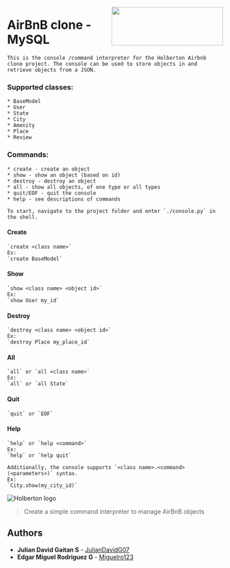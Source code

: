 <p>
<img width="260" height="90" src="https://uploads-ssl.webflow.com/5b0fe6b5acd20859e6fbac66/5b1641a1e46275621a2b436d_Holberton-Logo-final.png" align="right" >
</p>

# AirBnB clone - MySQL
```
This is the console /command interpreter for the Holberton Airbnb clone project. The console can be used to store objects in and retrieve objects from a JSON.
```
### Supported classes:
```
* BaseModel
* User
* State
* City
* Amenity
* Place
* Review
```
### Commands:
```
* create - create an object
* show - show an object (based on id)
* destroy - destroy an object
* all - show all objects, of one type or all types
* quit/EOF - quit the console
* help - see descriptions of commands

To start, navigate to the project folder and enter `./console.py` in the shell.
```
#### Create
```
`create <class name>`
Ex:
`create BaseModel`
```
#### Show
```
`show <class name> <object id>`
Ex:
`show User my_id`
```
#### Destroy
```
`destroy <class name> <object id>`
Ex:
`destroy Place my_place_id`
```
#### All
```
`all` or `all <class name>`
Ex:
`all` or `all State`
```
#### Quit
```
`quit` or `EOF`
```
#### Help
```
`help` or `help <command>`
Ex:
`help` or `help quit`

Additionally, the console supports `<class name>.<command>(<parameters>)` syntax.
Ex:
`City.show(my_city_id)`
```
![Holberton logo](https://www.holbertonschool.com/holberton-logo.png)
> Create a simple command interpreter to manage AirBnB objects

## Authors
* **Julian David Gaitan S** - [JulianDavidG07](https://github.com/JulianDavidG07)
* **Edgar Miguel Rodriguez G** - [Miguelro123](https://github.com/Miguelro123)
